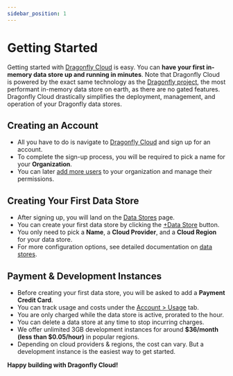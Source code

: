 ```yaml
---
sidebar_position: 1
---
```


# Getting Started

Getting started with [Dragonfly Cloud](https://dragonflydb.cloud) is easy.
You can **have your first in-memory data store up and running in minutes**.
Note that Dragonfly Cloud is powered by the exact same technology as
the [Dragonfly project](https://github.com/dragonflydb/dragonfly), the most performant in-memory data store on earth,
as there are no gated features.
Dragonfly Cloud drastically simplifies the deployment, management, and operation of your Dragonfly data stores.

## Creating an Account

- All you have to do is navigate to [Dragonfly Cloud](https://dragonflydb.cloud) and sign up for an account.
- To complete the sign-up process, you will be required to pick a name for your **Organization**.
- You can later [add more users](./managing-users.md) to your organization and manage their permissions.

## Creating Your First Data Store

- After signing up, you will land on the [Data Stores](https://dragonflydb.cloud/datastores) page.
- You can create your first data store by clicking the [+Data Store](https://dragonflydb.cloud/datastores/new) button.
- You only need to pick a **Name**, a **Cloud Provider**, and a **Cloud Region** for your data store.
- For more configuration options, see detailed documentation on [data stores](./data-stores.md).

## Payment & Development Instances

- Before creating your first data store, you will be asked to add a **Payment Credit Card**.
- You can track usage and costs under the [Account > Usage](https://dragonflydb.cloud/account/usage) tab.
- You are only charged while the data store is active, prorated to the hour.
- You can delete a data store at any time to stop incurring charges.
- We offer unlimited 3GB development instances for around **$36/month (less than $0.05/hour)** in popular regions.
- Depending on cloud providers & regions, the cost can vary. But a development instance is the easiest way to get started.

**Happy building with Dragonfly Cloud!**
